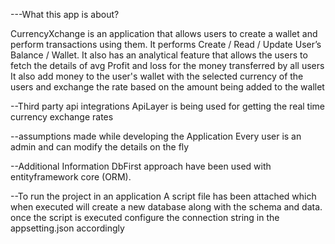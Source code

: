 ---What this app is about?

CurrencyXchange is an application that allows users to create a wallet and perform transactions using them.
It performs Create / Read / Update User’s Balance / Wallet.
It also has an analytical feature that allows the users to fetch the details of avg Profit and loss for the money transferred by all users 
It also add money to the user's wallet with the selected currency of the users and exchange the rate based on the amount being added to the wallet

--Third party api integrations
ApiLayer is being used for getting the real time currency exchange rates

--assumptions made while developing the Application
Every user is an admin and can modify the details on the fly

--Additional Information
DbFirst approach have been used with entityframework core (ORM).

--To run the project in an application
A script file has been attached which when executed will create a new database along with the schema and data.
once the script is executed configure the connection string in the appsetting.json accordingly
